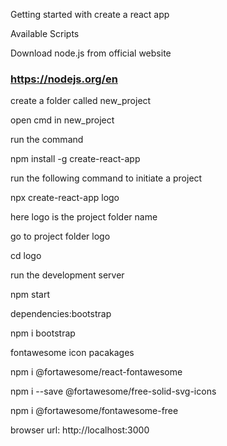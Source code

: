 Getting started with create a react app

Available Scripts

 Download node.js from official website

### https://nodejs.org/en

create a folder called new_project

open cmd in new_project

run the command

npm install -g create-react-app

run the following command to initiate a project

npx create-react-app logo

here logo is the project folder name

go to project folder logo

cd logo

run the development server

npm start

 dependencies:bootstrap

npm i bootstrap

fontawesome icon pacakages

npm i @fortawesome/react-fontawesome

npm i --save @fortawesome/free-solid-svg-icons

npm i @fortawesome/fontawesome-free

browser url: http://localhost:3000

